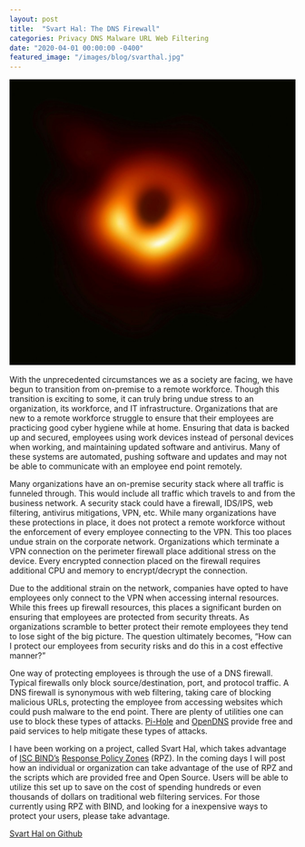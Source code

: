 ```yaml
---
layout: post
title:  "Svart Hal: The DNS Firewall"
categories: Privacy DNS Malware URL Web Filtering 
date: "2020-04-01 00:00:00 -0400"
featured_image: "/images/blog/svarthal.jpg"
---
```


![Svart Hal: The DNS Firewall](/images/blog/svarthal.jpg)

With the unprecedented circumstances we as a society are facing, we have begun to transition from on-premise to a remote workforce. Though this transition is exciting to some, it can truly bring undue stress to an organization, its workforce, and IT infrastructure. Organizations that are new to a remote workforce struggle to ensure that their employees are practicing good cyber hygiene while at home. Ensuring that data is backed up and secured, employees using work devices instead of personal devices when working, and maintaining updated software and antivirus. Many of these systems are automated, pushing software and updates and may not be able to communicate with an employee end point remotely. 

Many organizations have an on-premise security stack where all traffic is funneled through. This would include all traffic which travels to and from the business network. A security stack could have a firewall, IDS/IPS, web filtering, antivirus mitigations, VPN, etc. While many organizations have these protections in place, it does not protect a remote workforce without the enforcement of every employee connecting to the VPN. This too places undue strain on the corporate network. Organizations which terminate a VPN connection on the perimeter firewall place additional stress on the device. Every encrypted connection placed on the firewall requires additional CPU and memory to encrypt/decrypt the connection. 

Due to the additional strain on the network, companies have opted to have employees only connect to the VPN when accessing internal resources. While this frees up firewall resources, this places a significant burden on ensuring that employees are protected from security threats. As organizations scramble to better protect their remote employees they tend to lose sight of the big picture. The question ultimately becomes, “How can I protect our employees from security risks and do this in a cost effective manner?” 

One way of protecting employees is through the use of a DNS firewall. Typical firewalls only block source/destination, port, and protocol traffic. A DNS firewall is synonymous with web filtering, taking care of blocking malicious URLs, protecting the employee from accessing websites which could push malware to the end point. There are plenty of utilities one can use to block these types of attacks. [Pi-Hole][pihole] and [OpenDNS][opendns] provide free and paid services to help mitigate these types of attacks. 

I have been working on a project, called Svart Hal, which takes advantage of [ISC BIND’s][iscbind] [Response Policy Zones][dnsrpz] (RPZ). In the coming days I will post how an individual or organization can take advantage of the use of RPZ and the scripts which are provided free and Open Source. Users will be able to utilize this set up to save on the cost of spending hundreds or even thousands of dollars on traditional web filtering services. For those currently using RPZ with BIND, and looking for a inexpensive ways to protect your users, please take advantage.

[Svart Hal on Github][svarthal]

[dnsrpz]: https://www.dnsrpz.info/
[iscbind]: https://www.isc.org/bind/
[opendns]: https://www.opendns.com/
[pihole]: https://pi-hole.net
[svarthal]: https://github.com/Svart-Hal